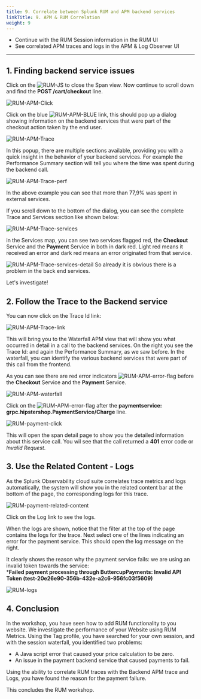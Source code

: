 ```yaml
---
title: 9. Correlate between Splunk RUM and APM backend services
linkTitle: 9. APM & RUM Correlation
weight: 9
---
```

* Continue with the RUM Session information in the RUM UI
* See correlated APM traces and logs in the APM & Log Observer UI

---

## 1. Finding backend service issues

Click on the ![RUM-JS](../images/RUM-JS-Error.png?classes=inline&height=25px) to close the Span view.
Now continue to scroll down and find the **POST /cart/checkout** line.

![RUM-APM-Click](../images/RUM-APM-Click.png)

Click on the blue ![RUM-APM-BLUE](../images/RUM-APM.png?classes=inline&height=25px) link, this should pop up a dialog showing information on the backend services that were part of the checkout action taken by the end user.

![RUM-APM-Trace](../images/RUM-Trace.png)

In this popup, there are multiple sections available, providing you with a quick insight in the behavior of your backend services. For example the Performance Summary section will tell you where the time was spent during the backend call.

![RUM-APM-Trace-perf](../images/RUM-Trace-Performance.png)

In the above example you can see that more than 77,9% was spent in external services.

If you scroll down to the bottom of the dialog, you can see the complete Trace and Services section like shown below:

![RUM-APM-Trace-services](../images/RUM-Trace-Services.png)

in the Services map, you can see two services flagged red, the **Checkout** Service and the **Payment** Service in both in dark red. Light red means it received an error and dark red means an error originated from that service.

![RUM-APM-Trace-services-detail](../images/RUM-Trace-Services-Detail.png)
So already it is obvious there is a problem in the back end services.

Let's investigate!

## 2.  Follow the Trace to the Backend service

You can now click on the Trace Id link:

![RUM-APM-Trace-link](../images/RUM-Trace-url.png)

This will bring you to the Waterfall APM view that will show you what occurred in detail in a call to the backend services.
On the right you see the Trace Id: and again the Performance Summary, as we saw before.
In the waterfall, you can identify the various backend services that were part of this call from the frontend.

As you can see there are red error indicators ![RUM-APM-error-flag](../images/APM_Error_Flag.png?classes=inline&height=25px) before the **Checkout** Service and the **Payment** Service.

![RUM-APM-waterfall](../images/RUM-APM-Waterfall.png)

Click on the ![RUM-APM-error-flag](../images/APM_Error_Flag.png?classes=inline&height=25px) after the **paymentservice: grpc.hipstershop.PaymentService/Charge** line.

![RUM-payment-click](../images/payment-click.png)

This will open the span detail page to show you the detailed information about this service call.
You wil see that the call returned a **401** error code or *Invalid Request*.

## 3.  Use the Related Content - Logs

As the Splunk Observability cloud suite correlates trace metrics and logs automatically, the system will show you in the related content bar at the bottom of the page, the corresponding logs for this trace.

![RUM-payment-related-content](../images/log-corelation.png)

Click on the Log link to see the logs.

When the logs are shown, notice that the filter at the top of the page contains the logs for the trace.
Next select one of the  lines indicating an error for the payment service.
This should open the log message on the right.

It clearly shows the reason why the payment service fails: we are using an invalid token towards the service:  
***Failed payment processing through ButtercupPayments: Invalid API Token (test-20e26e90-356b-432e-a2c6-956fc03f5609)**

![RUM-logs](../images/RUM-LogObserver.png)

## 4.  Conclusion

In the workshop, you have seen how to add RUM functionality to you website.
We investigate the performance of your Website using RUM Metrics.
Using the Tag profile, you have searched for your own session, and with the session waterfall, you identified two problems:

* A Java script error that caused your price calculation to be zero.
* An issue in the payment backend service that caused payments to fail.

Using the ability to correlate RUM traces with the Backend APM trace and Logs, you have found the reason for the payment failure.

This concludes the RUM workshop.
